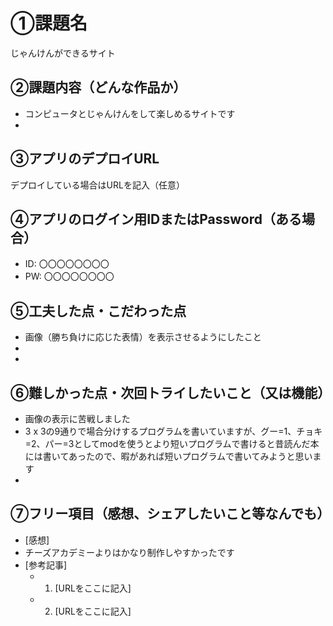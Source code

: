 # ①課題名
じゃんけんができるサイト

## ②課題内容（どんな作品か）
- コンピュータとじゃんけんをして楽しめるサイトです
- 

## ③アプリのデプロイURL
デプロイしている場合はURLを記入（任意）

## ④アプリのログイン用IDまたはPassword（ある場合）
- ID: 〇〇〇〇〇〇〇〇
- PW: 〇〇〇〇〇〇〇〇

## ⑤工夫した点・こだわった点
- 画像（勝ち負けに応じた表情）を表示させるようにしたこと
- 
- 

## ⑥難しかった点・次回トライしたいこと（又は機能）
- 画像の表示に苦戦しました
- 3 x 3の9通りで場合分けするプログラムを書いていますが、グー=1、チョキ=2、パー=3としてmodを使うとより短いプログラムで書けると昔読んだ本には書いてあったので、暇があれば短いプログラムで書いてみようと思います
- 

## ⑦フリー項目（感想、シェアしたいこと等なんでも）
- [感想]
- チーズアカデミーよりはかなり制作しやすかったです
- [参考記事]
  - 1. [URLをここに記入]
  - 2. [URLをここに記入]